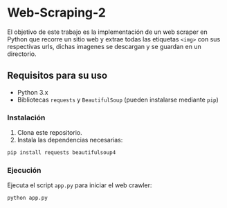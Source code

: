# Web-Scraping-2

El objetivo de este trabajo es la implementación de un web scraper en Python que recorre un sitio web y extrae todas las etiquetas `<img>` con sus respectivas urls, dichas imagenes se descargan y se guardan en un directorio.

## Requisitos para su uso

- Python 3.x
- Bibliotecas `requests` y `BeautifulSoup` (pueden instalarse mediante `pip`)

### Instalación

1. Clona este repositorio.
2. Instala las dependencias necesarias:

```bash
pip install requests beautifulsoup4
```

### Ejecución

Ejecuta el script `app.py` para iniciar el web crawler:

```bash
python app.py